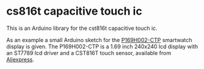 # cs816t capacitive touch ic

This is an Arduino library for the cst816t capacitive touch ic.

As an example a small Arduino sketch for the [P169H002-CTP](https://www.google.com/search?q=P169H002-CTP) smartwatch display is given. The P169H002-CTP is a 1.69 inch 240x240 lcd display with an ST7789 lcd driver and a CST816T touch sensor, available from [Aliexpress](https://www.aliexpress.com/item/1005005238299349.html).